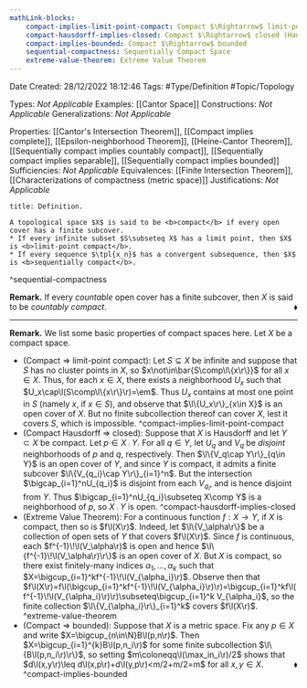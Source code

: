 ```yaml
---
mathLink-blocks:
    compact-implies-limit-point-compact: Compact $\Rightarrow$ limit-point compact
    compact-hausdorff-implies-closed: Compact $\Rightarrow$ closed (Hausdorff)
    compact-implies-bounded: Compact $\Rightarrow$ bounded
    sequential-compactness: Sequentially Compact Space
    extreme-value-theorem: Extreme Value Theorem
---
```


<div class="topSpace"></div>

Date Created: 28/12/2022 18:12:46
Tags: #Type/Definition #Topic/Topology

Types: <i>Not Applicable</i>
Examples: [[Cantor Space]]
Constructions: <i>Not Applicable</i>
Generalizations: <i>Not Applicable</i>

Properties: [[Cantor's Intersection Theorem]], [[Compact implies complete]], [[Epsilon-neighborhood Theorem]], [[Heine-Cantor Theorem]], [[Sequentially compact implies countably compact]], [[Sequentially compact implies separable]], [[Sequentially compact implies bounded]]
Sufficiencies: <i>Not Applicable</i>
Equivalences: [[Finite Intersection Theorem]], [[Characterizations of compactness (metric space)]]
Justifications: <i>Not Applicable</i>

``` ad-Definition
title: Definition.

A topological space $X$ is said to be <b>compact</b> if every open cover has a finite subcover.
* If every infinite subset $S\subseteq X$ has a limit point, then $X$ is <b>limit-point compact</b>.
* If every sequence $\tpl{x_n}$ has a convergent subsequence, then $X$ is <b>sequentially compact</b>.

```
^sequential-compactness

<b>Remark.</b> If every <i>countable</i> open cover has a finite subcover, then $X$ is said to be <i>countably compact</i>.<span style="float:right;">$\blacklozenge$</span>

---

<b>Remark.</b> We list some basic properties of compact spaces here. Let $X$ be a compact space.
* (Compact $\Rightarrow$ limit-point compact): Let $S\subseteq X$ be infinite and suppose that $S$ has no cluster points in $X$, so $x\not\in\bar{S\comp\l\{x\r\}}$ for all $x\in X$. Thus, for each $x\in X$, there exists a neighborhood $U_x$ such that $U_x\cap\l(S\comp\l\{x\r\}\r)=\em$. Thus $U_x$ contains at most one point in $S$ (namely $x$, if $x\in S$), and observe that $\l\{U_x\r\}_{x\in X}$ is an open cover of $X$. But no finite subcollection thereof can cover $X$, lest it covers $S$, which is impossible.
^compact-implies-limit-point-compact
* (Compact Hausdorff $\Rightarrow$ closed): Suppose that $X$ is Hausdorff and let $Y\subset X$ be compact. Let $p\in X\comp Y$. For all $q\in Y$, let $U_q$ and $V_q$ be <i>disjoint</i> neighborhoods of $p$ and $q$, respectively. Then $\l\{V_q\cap Y\r\}_{q\in Y}$ is an open cover of $Y$, and since $Y$ is compact, it admits a finite subcover $\l\{V_{q_i}\cap Y\r\}_{i=1}^n$. But the intersection $\bigcap_{i=1}^nU_{q_i}$ is disjoint from each $V_{q_i}$, and is hence disjoint from $Y$. Thus $\bigcap_{i=1}^nU_{q_i}\subseteq X\comp Y$ is a neighborhood of $p$, so $X\comp Y$ is open.
^compact-hausdorff-implies-closed
* (Extreme Value Theorem): For a continuous function $f:X\to Y$, if $X$ is compact, then so is $f\l(X\r)$. Indeed, let $\l\{V_\alpha\r\}$ be a collection of open sets of $Y$ that covers $f\l(X\r)$. Since $f$ is continuous, each $f^{-1}\!\l(V_\alpha\r)$ is open and hence $\l\{f^{-1}\!\l(V_\alpha\r)\r\}$ is an open cover of $X$. But $X$ is compact, so there exist finitely-many indices $\alpha_1,\dots,\alpha_k$ such that $X=\bigcup_{i=1}^kf^{-1}\!\l(V_{\alpha_i}\r)$. Observe then that $f\l(X\r)=f\l(\bigcup_{i=1}^kf^{-1}\!\l(V_{\alpha_i}\r)\r)=\bigcup_{i=1}^kf\l(f^{-1}\!\l(V_{\alpha_i}\r)\r)\subseteq\bigcup_{i=1}^k V_{\alpha_i}$, so the finite collection $\l\{V_{\alpha_i}\r\}_{i=1}^k$ covers $f\l(X\r)$.
^extreme-value-theorem
* (Compact $\Rightarrow$ bounded): Suppose that $X$ is a metric space. Fix any $p\in X$ and write $X=\bigcup_{n\in\N}B\l(p,n\r)$. Then $X=\bigcup_{i=1}^{k}B\l(p,n_i\r)$ for some finite subcollection $\l\{B\l(p,n_i\r)\r\}$, so setting $m\coloneqq\l(\max_in_i\r)/2$ shows that $d\l(x,y\r)\leq d\l(x,p\r)+d\l(y,p\r)<m/2+m/2=m$ for all $x,y\in X$.<span style="float:right;">$\blacklozenge$</span>
^compact-implies-bounded
